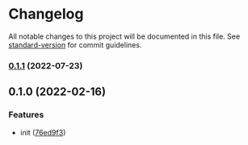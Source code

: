 # Changelog

All notable changes to this project will be documented in this file. See [standard-version](https://github.com/conventional-changelog/standard-version) for commit guidelines.

### [0.1.1](https://github.com/BlackGlory/estore/compare/v0.1.0...v0.1.1) (2022-07-23)

## 0.1.0 (2022-02-16)


### Features

* init ([76ed9f3](https://github.com/BlackGlory/estore/commit/76ed9f3bed28e16dbcd8e6cc0c2667828f366b92))
